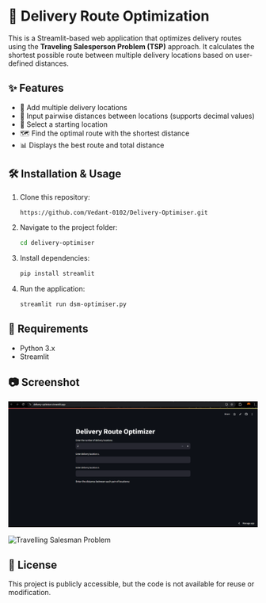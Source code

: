 # 🚀 Delivery Route Optimization

This is a Streamlit-based web application that optimizes delivery routes using the **Traveling Salesperson Problem (TSP)** approach. It calculates the shortest possible route between multiple delivery locations based on user-defined distances.

## ✨ Features
- 📍 Add multiple delivery locations
- 🔢 Input pairwise distances between locations (supports decimal values)
- 🏁 Select a starting location
- 🗺️ Find the optimal route with the shortest distance
- 📊 Displays the best route and total distance

## 🛠️ Installation & Usage
1. Clone this repository:
   ```bash
   https://github.com/Vedant-0102/Delivery-Optimiser.git
   ```
2. Navigate to the project folder:
   ```bash
   cd delivery-optimiser
   ```
3. Install dependencies:
   ```bash
   pip install streamlit
   ```
4. Run the application:
   ```bash
   streamlit run dsm-optimiser.py
   ```

## 📌 Requirements
- Python 3.x
- Streamlit

## 📷 Screenshot
![Landing Page](https://github.com/Vedant-0102/Delivery-Optimiser/blob/main/assets/Landing.png) 

![Travelling Salesman Problem](https://github.com/user-attachments/assets/b58b7aed-3ee8-4394-9a37-4bf6999ea755)

## 📜 License
This project is publicly accessible, but the code is not available for reuse or modification.
